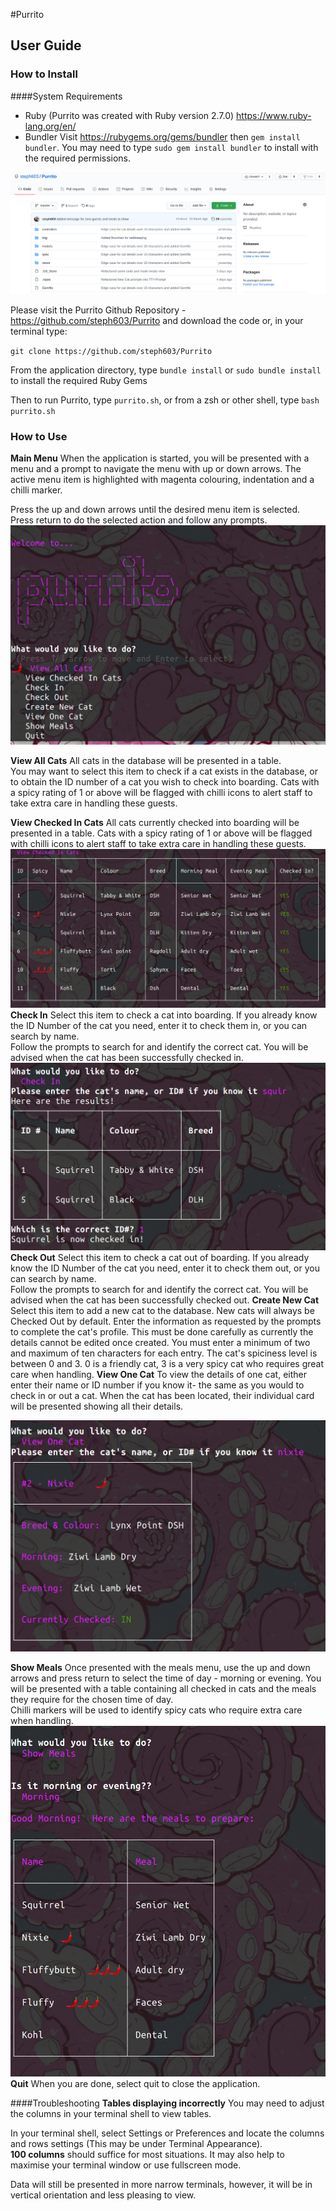 #Purrito


## User Guide


### How to Install

####System Requirements

- Ruby (Purrito was created with Ruby version 2.7.0)
https://www.ruby-lang.org/en/
- Bundler 
Visit https://rubygems.org/gems/bundler
then `gem install bundler`.
You may need to type `sudo gem install bundler` to install with the required permissions.



![Repo](/img/repo.png)

Please visit the Purrito Github Repository -  https://github.com/steph603/Purrito
and download the code or, in your terminal type:

`git clone https://github.com/steph603/Purrito`

From the application directory, type `bundle install` or `sudo bundle install` to install the required Ruby Gems

Then to run Purrito, type
`purrito.sh`, or from a zsh or other shell, type `bash purrito.sh`


### How to Use


**Main Menu**
When the application is started, you will be presented with a menu and a prompt to navigate the menu with up or down arrows.
The active menu item is highlighted with magenta colouring, indentation and a chilli marker.

Press the up and down arrows until the desired menu item is selected.  
Press return to do the selected action and follow any prompts.
![Purrito Starting Screen](/img/startup.png)

**View All Cats**
All cats in the database will be presented in a table.  
You may want to select this item to check if a cat exists in the database, or to obtain the ID number of a cat you wish to check into boarding.
Cats with a spicy rating of 1 or above will be flagged with chilli icons to alert staff to take extra care in handling these guests.

**View Checked In Cats**
All cats currently checked into boarding will be presented in a table. 
Cats with a spicy rating of 1 or above will be flagged with chilli icons to alert staff to take extra care in handling these guests.
![View Cats](/img/viewcats.png)
**Check In**
Select this item to check a cat into boarding.  If you already know the ID Number of the cat you need, enter it to check them in, or you can search by name.  
Follow the prompts to search for and identify the correct cat.
You will be advised when the cat has been successfully checked in. 
![Check In](/img/checkin.png)
**Check Out**
Select this item to check a cat out of boarding.  If you already know the ID Number of the cat you need, enter it to check them out, or you can search by name.  
Follow the prompts to search for and identify the correct cat.
You will be advised when the cat has been successfully checked out. 
**Create New Cat**
Select this item to add a new cat to the database.  New cats will always be Checked Out by default. 
Enter the information as requested by the prompts to complete the cat's profile.  This must be done carefully as currently the details cannot be edited once created. 
You must enter a minimum of two and maximum of ten characters for each entry.
The cat's spiciness level is between 0 and 3.  0 is a friendly cat, 3 is a very spicy cat who requires great care when handling. 
**View One Cat**
To view the details of one cat, either enter their name or ID number if you know it- the same as you would to check in or out a cat. 
When the cat has been located, their individual card will be presented showing all their details. 

![View One Cat](/img/idcard.png)

**Show Meals**
Once presented with the meals menu, use the up and down arrows and press return to select the time of day - morning or evening.
You will be presented with a table containing all checked in cats and the meals they require for the chosen time of day.  
Chilli markers will be used to identify spicy cats who require extra care when handling. 
![Meals](/img/meals.png)
**Quit**
When you are done, select quit to close the application. 

####Troubleshooting
**Tables displaying incorrectly**
You may need to adjust the columns in your terminal shell to view tables.  

In your terminal shell, select Settings or Preferences and locate the columns and rows settings (This may be under Terminal Appearance).  
**100 columns** should suffice for most situations.
It may also help to maximise your terminal window or use fullscreen mode. 

Data will still be presented in more narrow terminals, however, it will be in vertical orientation and less pleasing to view. 